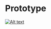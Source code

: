 # Prototype
[![Alt text](https://raw.githubusercontent.com/petrovRV/MiddleMarathon/master/Patterns/Creational/Prototype.jpg)](https://github.com/petrovRV/MiddleMarathon/blob/master/Patterns/Creational/Prototype.playground/Contents.swift)
